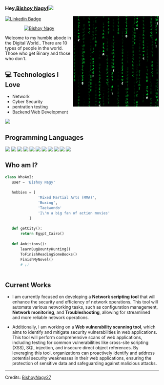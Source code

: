 
### Hey,[Bishoy Nagy!](https://www.facebook.com/bishoy.nagy.27/)<img src="https://media.giphy.com/media/hvRJCLFzcasrR4ia7z/giphy.gif" width="25px">


<img src = 'https://github.com/BishoyNagy27/BishoyNagy27/blob/main/matrix.gif' alt = 'Awesome Matrix Code' align='right'/>

[![Linkedin Badge](https://img.shields.io/badge/-BishoyNagy-blue?style=flat-square&logo=Linkedin&logoColor=white&link=https://www.linkedin.com/in/haany-ali)](https://www.linkedin.com/in/bishoy-nagy-08539b1b6/)

<p align="center">
<a href="https://github.com/BishoyNagy27"><img src="https://readme-typing-svg.demolab.com?font=Shojumaru&pause=1000&color=00c02b&center=true&vCenter=true&width=435&lines=Penetration+tester;" alt="Bishoy Nagy" /></a>
</p>

Welcome to my humble abode in the Digital World.. There are 10 types of people in the world. Those who get Binary and those who don't.

## :computer: Technologies I Love
* Network
* Cyber Security
* pentration testing
* Backend Web Development

<img src = "https://github-readme-stats.vercel.app/api/top-langs/?username=MarikIshtar007&layout=compact">

## Programming Languages
 <img src = 'https://github.com/MarikIshtar007/MarikIshtar007/blob/master/images/cpp.svg' width='30'/>  <img src = 'https://github.com/MarikIshtar007/MarikIshtar007/blob/master/images/python2.png' height='30'/>  <img src = 'https://github.com/MarikIshtar007/MarikIshtar007/blob/master/images/html.svg' width='30'/> <img src = 'https://github.com/MarikIshtar007/MarikIshtar007/blob/master/images/css.svg' width='30'/> <img src = 'https://github.com/MarikIshtar007/MarikIshtar007/blob/master/images/js.svg' width='30'/> <img src = 'https://github.com/MarikIshtar007/MarikIshtar007/blob/master/images/bootstrap.svg' width='33'/> <img src = 'https://github.com/MarikIshtar007/MarikIshtar007/blob/master/images/django.svg' height='40'/> <img src = 'https://github.com/MarikIshtar007/MarikIshtar007/blob/master/images/flask.png' width='30'/> <img src = 'https://github.com/MarikIshtar007/MarikIshtar007/blob/master/images/php.svg' width='40'/>
 <img src = 'https://github.com/MarikIshtar007/MarikIshtar007/blob/master/images/sql.svg' width='30'/> <img src = 'https://github.com/MarikIshtar007/MarikIshtar007/blob/master/images/git.svg' width='30'/>
 
 ## Who am I?
 ```python
 class WhoAmI:
 	user = 'Bishoy Nagy'
	
	hobbies = [
				'Mixed Martial Arts (MMA)',
				'Boxing',
				'Taekwondo'
				'I\'m a big fan of action movies'
			]
	
	def getCity():
		return Egypt_Cairo()
	
	def Ambitions():
		learnBugBountyHunting()
		ToFinishReadingSomeBooks()
		FinishMyNovel()
		# ;)
	
 ```
 
## Current Works
 * I am currently focused on developing a **Network scripting tool** that will enhance the security and efficiency of network operations. This tool will automate various networking tasks, such as configuration management,
**Network monitoring**, and **Troubleshooting**, allowing for streamlined and more reliable network operations.

 * Additionally, I am working on a **Web vulnerability scanning tool**, which aims to identify and mitigate security vulnerabilities in web applications. This tool will perform comprehensive scans of web applications, including testing for common vulnerabilities like cross-site scripting (XSS), SQL injection, and insecure direct object references. By leveraging this tool, organizations can proactively identify and address potential security weaknesses in their web applications, ensuring the protection of sensitive data and safeguarding against malicious attacks.



 
 -------
Credits: [BishoyNagy27](https://github.com/BishoyNagy27)
